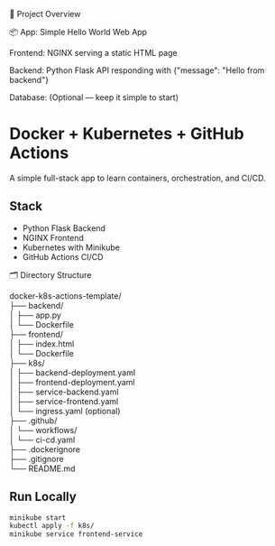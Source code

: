🧱 Project Overview

📦 App: Simple Hello World Web App

Frontend: NGINX serving a static HTML page

Backend: Python Flask API responding with {"message": "Hello from backend"}

Database: (Optional — keep it simple to start)

# Docker + Kubernetes + GitHub Actions

A simple full-stack app to learn containers, orchestration, and CI/CD.

## Stack
- Python Flask Backend
- NGINX Frontend
- Kubernetes with Minikube
- GitHub Actions CI/CD

🗂️ Directory Structure

docker-k8s-actions-template/<br>
├── backend/<br>
│   ├── app.py<br>
│   └── Dockerfile<br>
├── frontend/<br>
│   ├── index.html<br>
│   └── Dockerfile<br>
├── k8s/<br>
│   ├── backend-deployment.yaml<br>
│   ├── frontend-deployment.yaml<br>
│   ├── service-backend.yaml<br>
│   ├── service-frontend.yaml<br>
│   └── ingress.yaml (optional)<br>
├── .github/<br>
│   └── workflows/<br>
│       └── ci-cd.yaml<br>
├── .dockerignore<br>
├── .gitignore<br>
└── README.md


## Run Locally
```bash
minikube start
kubectl apply -f k8s/
minikube service frontend-service

